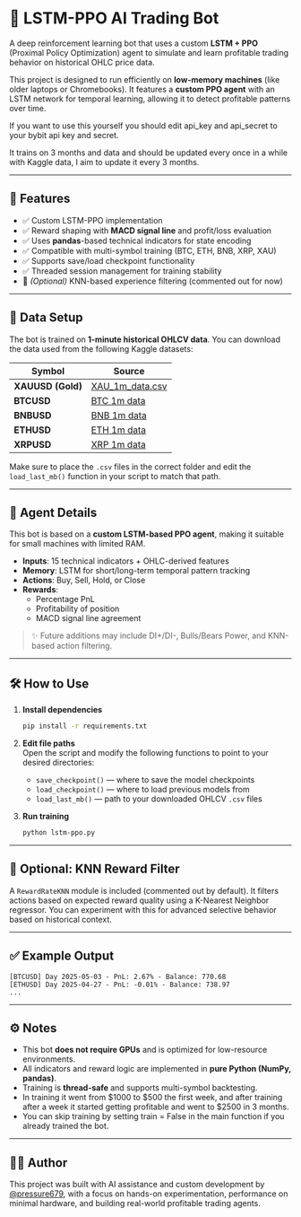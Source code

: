 # 🧠 LSTM-PPO AI Trading Bot

A deep reinforcement learning bot that uses a custom **LSTM + PPO** (Proximal Policy Optimization) agent to simulate and learn profitable trading behavior on historical OHLC price data.

This project is designed to run efficiently on **low-memory machines** (like older laptops or Chromebooks). It features a **custom PPO agent** with an LSTM network for temporal learning, allowing it to detect profitable patterns over time.

If you want to use this yourself you should edit api_key and api_secret to your bybit api key and secret.

It trains on 3 months and data and should be updated every once in a while with Kaggle data, I aim to update it every 3 months.

---

## 🚀 Features

- ✅ Custom LSTM-PPO implementation
- ✅ Reward shaping with **MACD signal line** and profit/loss evaluation
- ✅ Uses **pandas**-based technical indicators for state encoding
- ✅ Compatible with multi-symbol training (BTC, ETH, BNB, XRP, XAU)
- ✅ Supports save/load checkpoint functionality
- ✅ Threaded session management for training stability
- 🧪 *(Optional)* KNN-based experience filtering (commented out for now)

---

## 📁 Data Setup

The bot is trained on **1-minute historical OHLCV data**. You can download the data used from the following Kaggle datasets:

| Symbol  | Source |
|---------|--------|
| **XAUUSD (Gold)** | [XAU_1m_data.csv](https://www.kaggle.com/datasets/novandraanugrah/xauusd-gold-price-historical-data-2004-2024?utm_source=chatgpt.com&select=XAU_1m_data.csv) |
| **BTCUSD** | [BTC 1m data](https://www.kaggle.com/datasets/imranbukhari/comprehensive-btcusd-1m-data) |
| **BNBUSD** | [BNB 1m data](https://www.kaggle.com/datasets/imranbukhari/comprehensive-bnbusd-1m-data) |
| **ETHUSD** | [ETH 1m data](https://www.kaggle.com/datasets/imranbukhari/comprehensive-ethusd-1m-data) |
| **XRPUSD** | [XRP 1m data](https://www.kaggle.com/datasets/imranbukhari/comprehensive-xrpusd-1m-data) |

Make sure to place the `.csv` files in the correct folder and edit the `load_last_mb()` function in your script to match that path.

---

## 🧠 Agent Details

This bot is based on a **custom LSTM-based PPO agent**, making it suitable for small machines with limited RAM.

- **Inputs**: 15 technical indicators + OHLC-derived features
- **Memory**: LSTM for short/long-term temporal pattern tracking
- **Actions**: Buy, Sell, Hold, or Close
- **Rewards**:  
  - Percentage PnL  
  - Profitability of position  
  - MACD signal line agreement

> ✨ Future additions may include DI+/DI-, Bulls/Bears Power, and KNN-based action filtering.

---

## 🛠️ How to Use

1. **Install dependencies**
   ```bash
   pip install -r requirements.txt
   ```

2. **Edit file paths**  
   Open the script and modify the following functions to point to your desired directories:
   - `save_checkpoint()` — where to save the model checkpoints
   - `load_checkpoint()` — where to load previous models from
   - `load_last_mb()` — path to your downloaded OHLCV `.csv` files

3. **Run training**
   ```bash
   python lstm-ppo.py
   ```

---

## 🧪 Optional: KNN Reward Filter

A `RewardRateKNN` module is included (commented out by default). It filters actions based on expected reward quality using a K-Nearest Neighbor regressor. You can experiment with this for advanced selective behavior based on historical context.

---

## ✅ Example Output

```
[BTCUSD] Day 2025-05-03 - PnL: 2.67% - Balance: 770.68
[ETHUSD] Day 2025-04-27 - PnL: -0.01% - Balance: 738.97
...
```

---

## ⚙️ Notes

- This bot **does not require GPUs** and is optimized for low-resource environments.
- All indicators and reward logic are implemented in **pure Python (NumPy, pandas)**.
- Training is **thread-safe** and supports multi-symbol backtesting.
- In training it went from $1000 to $500 the first week, and after training after a week it started getting profitable and went to $2500 in 3 months.
- You can skip training by setting train = False in the main function if you already trained the bot.

---

## 🧑‍💻 Author

This project was built with AI assistance and custom development by [@pressure679](https://github.com/pressure679), with a focus on hands-on experimentation, performance on minimal hardware, and building real-world profitable trading agents.
